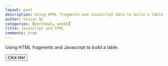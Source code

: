 ```yaml
---
layout: post
description: Using HTML fragments and JavaScript data to build a table
author: Vivian Ni
categories: [markdown, week5]
title: Javascript and HTML
comments: true
---
```

<html>
<body>

<p id="intro">Using HTML fragments and Javascript to build a table.</p>

<button type="button" onclick='document.getElementById("intro").innerHTML = "Keep reading to learn more!"'>Click Me!</button>


<div id="myTable"></div>

<script>
    function book(name, author, genre) {
        this.name = name; 
        this.author = author;
        this.genre = genre;
    }

    var books = [ 
        new books("Angels and Demons", "Dan Brown", "Action"),
        new books("Scythe", "Neal Shusterman", "Dystopian Fiction"),
        new books("Inferno", "Dan Brown", "Action"),
        new books("Holes", "Louis Sachar", "Realistic Fiction"),
        new books("Murder on the Orient Express", "Agatha Christie", "Mystery"),
    ];

    // define a library and build Library objects and json
    function library(books){  
        // add each book to library
        this.books = books;
        this.library = [];
        this.books.forEach(book => {this.library.push(book);});
    }
    printBooks = new library(books);

    // HTML Body of Table is build as a series of concatenations (+=)
    var body = "";

    // Heading for Array Columns
    body += "</table>";
    body += "<tr>";
    body += "<td>" + "Title" + "</td>";
    body += "<td>" + "Author" + "</td>";
    body += "<td>" + "Genre" + "</td>";
    body += "</tr>";

    // Data of Array, iterate through each row of vShelf.library
    for (var row of printBooks.library) {
    body += "<tr>";
    body += "<td>" + row.name + "</td>";
    body += "<td>" + row.author + "</td>";
    body += "<td>" + row.genre + "</td>";
    body += "<tr>";
    }
    body += "</table>";

    document.getElementById('myTable').innerHTML = body;
</script>

</body>
</html>